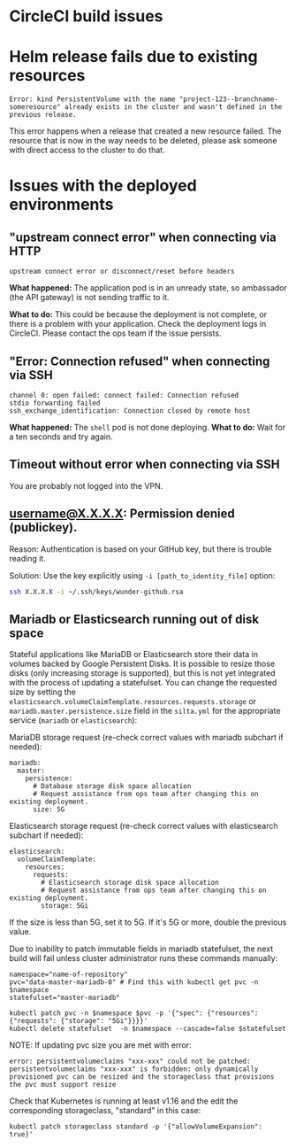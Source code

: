 
# CircleCI build issues

# Helm release fails due to existing resources
```
Error: kind PersistentVolume with the name "project-123--branchname-someresource" already exists in the cluster and wasn't defined in the previous release.
```
This error happens when a release that created a new resource failed.
The resource that is now in the way needs to be deleted, please ask someone with direct access to the cluster to do that.

# Issues with the deployed environments

## "upstream connect error" when connecting via HTTP
```
upstream connect error or disconnect/reset before headers
```
**What happened:** The application pod is in an unready state, so ambassador (the API gateway) is not sending traffic to it.

**What to do:** This could be because the deployment is not complete, or there is a problem with your application.
Check the deployment logs in CircleCI. Please contact the ops team if the issue persists.

## "Error: Connection refused" when connecting via SSH
```
channel 0: open failed: connect failed: Connection refused
stdio forwarding failed
ssh_exchange_identification: Connection closed by remote host
```

**What happened:** The `shell` pod is not done deploying.
**What to do:** Wait for a ten seconds and try again.

## Timeout without error when connecting via SSH

You are probably not logged into the VPN.

## username@X.X.X.X: Permission denied (publickey).

Reason: Authentication is based on your GitHub key, but there is trouble reading it.

Solution: Use the key explicitly using `-i [path_to_identity_file]` option:
```bash
ssh X.X.X.X -i ~/.ssh/keys/wunder-github.rsa 
```

## Mariadb or Elasticsearch running out of disk space
Stateful applications like MariaDB or Elasticsearch store their data in volumes backed by Google Persistent Disks. It is possible to resize those disks (only increasing storage is supported), but this is not yet integrated with the process of updating a statefulset. 
You can change the requested size by setting the `elasticsearch.volumeClaimTemplate.resources.requests.storage` or `mariadb.master.persistence.size` field in the `silta.yml` for the appropriate service (`mariadb` or `elasticsearch`):

MariaDB storage request (re-check correct values with mariadb subchart if needed):
```
mariadb:
  master:
    persistence:
      # Database storage disk space allocation
      # Request assistance from ops team after changing this on existing deployment.
      size: 5G
```
Elasticsearch storage request (re-check correct values with elasticsearch subchart if needed):
```
elasticsearch:
  volumeClaimTemplate:
    resources:
      requests:
        # Elasticsearch storage disk space allocation
        # Request assistance from ops team after changing this on existing deployment.
        storage: 5Gi
```
If the size is less than 5G, set it to 5G. If it's 5G or more, double the previous value.

Due to inability to patch immutable fields in mariadb statefulset, the next build will fail unless cluster administrator runs these commands manually:
```
namespace="name-of-repository"
pvc="data-master-mariadb-0" # Find this with kubectl get pvc -n $namespace
statefulset="master-mariadb"

kubectl patch pvc -n $namespace $pvc -p '{"spec": {"resources": {"requests": {"storage": "5Gi"}}}}'
kubectl delete statefulset  -n $namespace --cascade=false $statefulset
```

NOTE: If updating pvc size you are met with error:
```
error: persistentvolumeclaims "xxx-xxx" could not be patched: persistentvolumeclaims "xxx-xxx" is forbidden: only dynamically provisioned pvc can be resized and the storageclass that provisions the pvc must support resize
```
Check that Kubernetes is running at least v1.16 and the edit the corresponding storageclass, "standard" in this case:
```
kubectl patch storageclass standard -p '{"allowVolumeExpansion": true}'
```
